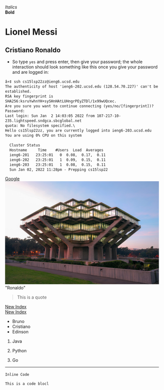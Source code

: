 *Italics*\
**Bold**
# Lionel Messi 
## Cristiano Ronaldo

- So type `yes` and press enter, then give your password; the whole interaction should look something like this once you give your password and are logged in:
```
â¤‡ ssh cs15lsp22zz@ieng6.ucsd.edu
The authenticity of host 'ieng6-202.ucsd.edu (128.54.70.227)' can't be established.
RSA key fingerprint is SHA256:ksruYwhnYH+sySHnHAtLUHngrPEyZTDl/1x99wUQcec.
Are you sure you want to continue connecting (yes/no/[fingerprint])? 
Password: 
Last login: Sun Jan  2 14:03:05 2022 from 107-217-10-235.lightspeed.sndgca.sbcglobal.net
quota: No filesystem specified.\
Hello cs15lsp22zz, you are currently logged into ieng6-203.ucsd.edu
You are using 0% CPU on this system

  Cluster Status 
  Hostname     Time    #Users  Load  Averages  
  ieng6-201   23:25:01   0  0.08,  0.17,  0.11
  ieng6-202   23:25:01   1  0.09,  0.15,  0.11
  ieng6-203   23:25:01   1  0.08,  0.15,  0.11
  Sun Jan 02, 2022 11:28pm - Prepping cs15lsp22
```

[Google](www.google.com)
![Stock Image](giesel.jpg) "Ronaldo"
> This is a quote




[New Index](new_index.html)\
[New Index](https://sidbagdi.github.io/CV/new_index.html)

* Bruno
* Cristiano
* Edinson

1. Java
2) Python
3. Go

---

`Inline Code`
```
This is a code blocl
```
